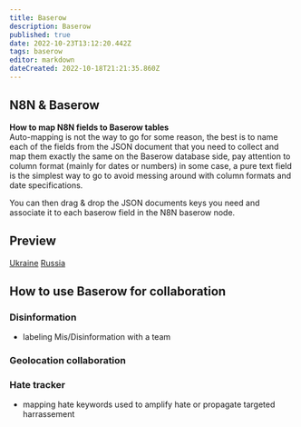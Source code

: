 ```yaml
---
title: Baserow
description: Baserow
published: true
date: 2022-10-23T13:12:20.442Z
tags: baserow
editor: markdown
dateCreated: 2022-10-18T21:21:35.860Z
---
```


## N8N & Baserow
**How to map N8N fields to Baserow tables**  
Auto-mapping is not the way to go for some reason, the best is to name each of
the fields from the JSON document that you need to collect and map them exactly
the same on the Baserow database side, pay attention to column format (mainly
for dates or numbers) in some case, a pure text field is the simplest way to go
to avoid messing around with column formats and date specifications.

You can then drag & drop the JSON documents keys you need and associate it to each baserow field in the N8N baserow node. 

## Preview 
[Ukraine](/https://db.osintukraine.com/public/grid/vw0suabvgKtxZQ5Na_Y9vQsa3mCzU3-Zq3rVRuU9UD4)
[Russia](https://db.osintukraine.com/public/grid/8NRIJOd7hT3V7NbjxRKivwc4Ypqgz0hI1nz3wZgrmT4)
## How to use Baserow for collaboration

### Disinformation
- labeling Mis/Disinformation with a team

### Geolocation collaboration

### Hate tracker
- mapping hate keywords used to amplify hate or propagate targeted harrassement 
